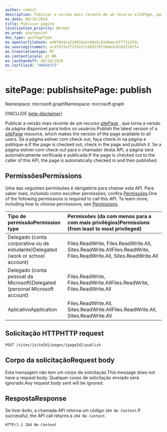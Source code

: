 ```yaml
---
author: rahmit
description: Publicar a versão mais recente de um recurso sitePage, que torna a versão da página disponível para todos os usuários. Se a página estiver com check-out, faça check-in na página e publique-a. Se a página estiver com check-out para o chamador desta API, a página será automaticamente verificada e publicada.
ms.date: 09/10/2018
title: Publicar página
localization_priority: Normal
ms.prod: sharepoint
doc_type: apiPageType
ms.openlocfilehash: e40f864ce224916a2c60e5c82e0aecbfff213fbc
ms.sourcegitcommit: acdf972e2f25fef2c6855f6f28a63c0762228ffa
ms.translationtype: MT
ms.contentlocale: pt-BR
ms.lasthandoff: 09/18/2020
ms.locfileid: "48044375"
---
```

# <a name="sitepage-publish"></a><span data-ttu-id="488ee-105">sitePage: publish</span><span class="sxs-lookup"><span data-stu-id="488ee-105">sitePage: publish</span></span>

<span data-ttu-id="488ee-106">Namespace: microsoft.graph</span><span class="sxs-lookup"><span data-stu-id="488ee-106">Namespace: microsoft.graph</span></span>

[!INCLUDE [beta-disclaimer](../../includes/beta-disclaimer.md)]

<span data-ttu-id="488ee-107">Publicar a versão mais recente de um recurso [sitePage][] , que torna a versão da página disponível para todos os usuários.</span><span class="sxs-lookup"><span data-stu-id="488ee-107">Publish the latest version of a [sitePage][] resource, which makes the version of the page available to all users.</span></span> <span data-ttu-id="488ee-108">Se a página estiver com check-out, faça check-in na página e publique-a.</span><span class="sxs-lookup"><span data-stu-id="488ee-108">If the page is checked out, check in the page and publish it.</span></span> <span data-ttu-id="488ee-109">Se a página estiver com check-out para o chamador desta API, a página será automaticamente verificada e publicada.</span><span class="sxs-lookup"><span data-stu-id="488ee-109">If the page is checked out to the caller of this API, the page is automatically checked in and then published.</span></span>

[sitePage]: ../resources/sitepage.md

## <a name="permissions"></a><span data-ttu-id="488ee-111">Permissões</span><span class="sxs-lookup"><span data-stu-id="488ee-111">Permissions</span></span>

<span data-ttu-id="488ee-p103">Uma das seguintes permissões é obrigatória para chamar esta API. Para saber mais, incluindo como escolher permissões, confira [Permissões](/graph/permissions-reference).</span><span class="sxs-lookup"><span data-stu-id="488ee-p103">One of the following permissions is required to call this API. To learn more, including how to choose permissions, see [Permissions](/graph/permissions-reference).</span></span>

|<span data-ttu-id="488ee-114">Tipo de permissão</span><span class="sxs-lookup"><span data-stu-id="488ee-114">Permission type</span></span>      | <span data-ttu-id="488ee-115">Permissões (da com menos para a com mais privilégios)</span><span class="sxs-lookup"><span data-stu-id="488ee-115">Permissions (from least to most privileged)</span></span>              |
|:--------------------|:---------------------------------------------------------|
|<span data-ttu-id="488ee-116">Delegado (conta corporativa ou de estudante)</span><span class="sxs-lookup"><span data-stu-id="488ee-116">Delegated (work or school account)</span></span> | <span data-ttu-id="488ee-117">Files.ReadWrite, Files.ReadWrite.All, Sites.ReadWrite.All</span><span class="sxs-lookup"><span data-stu-id="488ee-117">Files.ReadWrite, Files.ReadWrite.All, Sites.ReadWrite.All</span></span>    |
|<span data-ttu-id="488ee-118">Delegado (conta pessoal da Microsoft)</span><span class="sxs-lookup"><span data-stu-id="488ee-118">Delegated (personal Microsoft account)</span></span> | <span data-ttu-id="488ee-119">Files.ReadWrite, Files.ReadWrite.All</span><span class="sxs-lookup"><span data-stu-id="488ee-119">Files.ReadWrite, Files.ReadWrite.All</span></span>    |
|<span data-ttu-id="488ee-120">Aplicativo</span><span class="sxs-lookup"><span data-stu-id="488ee-120">Application</span></span> | <span data-ttu-id="488ee-121">Files.ReadWrite.All, Sites.ReadWrite.All</span><span class="sxs-lookup"><span data-stu-id="488ee-121">Files.ReadWrite.All, Sites.ReadWrite.All</span></span> |

## <a name="http-request"></a><span data-ttu-id="488ee-122">Solicitação HTTP</span><span class="sxs-lookup"><span data-stu-id="488ee-122">HTTP request</span></span>

<!-- { "blockType": "ignored" } -->

```http
POST /sites/{siteId}/pages/{pageId}/publish
```

## <a name="request-body"></a><span data-ttu-id="488ee-123">Corpo da solicitação</span><span class="sxs-lookup"><span data-stu-id="488ee-123">Request body</span></span>

<span data-ttu-id="488ee-124">Esta mensagem não tem um corpo de solicitação.</span><span class="sxs-lookup"><span data-stu-id="488ee-124">This message does not have a request body.</span></span> <span data-ttu-id="488ee-125">Qualquer corpo de solicitação enviado será ignorado.</span><span class="sxs-lookup"><span data-stu-id="488ee-125">Any request body sent will be ignored.</span></span>

## <a name="response"></a><span data-ttu-id="488ee-126">Resposta</span><span class="sxs-lookup"><span data-stu-id="488ee-126">Response</span></span>

<span data-ttu-id="488ee-127">Se tiver êxito, a chamada API retorna um código `204 No Content`.</span><span class="sxs-lookup"><span data-stu-id="488ee-127">If successful, the API call returns a `204 No Content`.</span></span>

<!-- { "blockType": "response" } -->

```http
HTTP/1.1 204 No Content
```


<!--
{
  "type": "#page.annotation",
  "description": "Publish a page.",
  "keywords": "publish page",
  "section": "documentation",
  "tocPath": "Pages/Publish",
  "suppressions": []
}
-->


